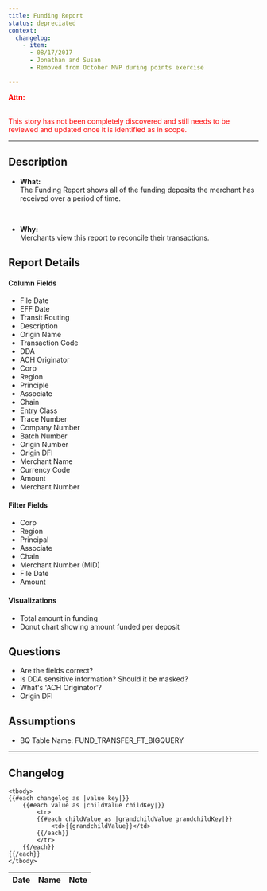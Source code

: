 ```yaml
---
title: Funding Report
status: depreciated
context:
  changelog:
    - item:
      - 08/17/2017
      - Jonathan and Susan
      - Removed from October MVP during points exercise

---
```


<font style="color:#ff0000">
<b>Attn:</b><br/><br/>

This story has not been completely discovered and still needs to be reviewed and updated once it is identified as in scope.
</font>

---

## Description

- **What:**  
	The Funding Report shows all of the funding deposits the merchant has received over a period of time.  

	<br />

- **Why:**  
	Merchants view this report to reconcile their transactions.

## Report Details

#### Column Fields
- File Date
- EFF Date
- Transit Routing
- Description
- Origin Name
- Transaction Code
- DDA
- ACH Originator
- Corp
- Region
- Principle
- Associate
- Chain
- Entry Class
- Trace Number
- Company Number
- Batch Number
- Origin Number
- Origin DFI
- Merchant Name
- Currency Code
- Amount
- Merchant Number

#### Filter Fields
- Corp
- Region
- Principal
- Associate
- Chain
- Merchant Number (MID)
- File Date
- Amount

#### Visualizations
- Total amount in funding
- Donut chart showing amount funded per deposit

## Questions
- Are the fields correct?
- Is DDA sensitive information? Should it be masked?
- What's 'ACH Originator'?
- Origin DFI

## Assumptions
- BQ Table Name: FUND_TRANSFER_FT_BIGQUERY

---
## Changelog <a name="changelog"></a>

<table>
	<thead>
		<th>Date</th>
		<th>Name</th>
		<th>Note</th>
	</thead>

	<tbody>
	{{#each changelog as |value key|}}
		{{#each value as |childValue childKey|}}
			<tr>
			{{#each childValue as |grandchildValue grandchildKey|}}
				<td>{{grandchildValue}}</td>
			{{/each}}		
			</tr>
		{{/each}}
	{{/each}}
	</tbody>
</table>
